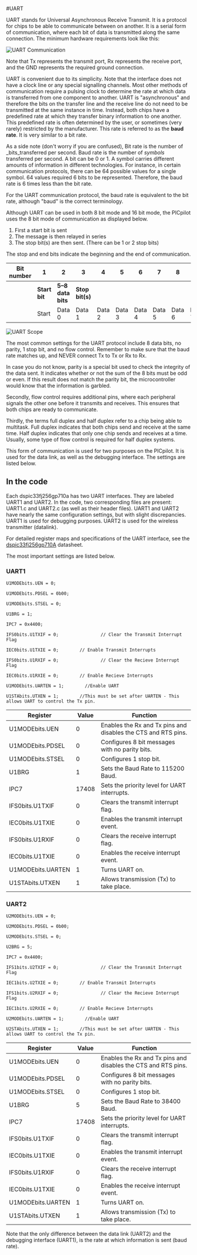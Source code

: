 #UART

UART stands for Universal Asynchronous Receive Transmit. It is a protocol for chips to be able to communicate between on another. It is a serial form of communication, where each bit of data is transmitted along the same connection. The minimum hardware requirements look like this:

![UART Communication](http://i.imgur.com/XtuUHVi.gif)

Note that Tx represents the transmit port, Rx represents the receive port, and the GND represents the required ground connection.

UART is convenient due to its simplicity. Note that the interface does not have a clock line or any special signalling channels. Most other methods of communication require a pulsing clock to determine the rate at which data is transferred from one component to another. UART is "asynchronous" and therefore the bits on the transfer line and the receive line do not need to be transmitted at the same instance in time. Instead, both chips have a predefined rate at which they transfer binary information to one another. This predefined rate is often determined by the user, or sometimes (very rarely) restricted by the manufacturer. This rate is referred to as the **baud rate**. It is very similar to a bit rate.

As a side note (don't worry if you are confused), Bit rate is the number of _bits_transferred per second. Baud rate is the number of _symbols_ transferred per second. A bit can be 0 or 1. A symbol carries different amounts of information in different technologies. For instance, in certain communication protocols, there can be 64 possible values for a single symbol. 64 values required 6 bits to be represented. Therefore, the baud rate is 6 times less than the bit rate.

For the UART communication protocol, the baud rate is equivalent to the bit rate, although "baud" is the correct terminology.

Although UART can be used in both 8 bit mode and 16 bit mode, the PICpilot uses the 8 bit mode of communication as displayed below.


1. First a start bit is sent
2. The message is then relayed in series
3. The stop bit(s) are then sent. (There can be 1 or 2 stop bits)

The stop and end bits indicate the beginning and the end of communication.

| **Bit number** | 1 | 2 | 3 | 4 | 5 | 6 | 7 | 8 | 9 | 10 | 11 |
| --- | --- | --- | --- | --- | --- | --- | --- | --- | --- | --- | --- |
|   | **Start bit** | **5–8 data bits** | **Stop bit(s)** |
|   | Start | Data 0 | Data 1 | Data 2 | Data 3 | Data 4 | Data 5 | Data 6 | Data 7 | Stop |

![UART Scope](http://i.imgur.com/Y6wtYli.jpg)

The most common settings for the UART protocol include 8 data bits, no parity, 1 stop bit, and no flow control. Remember to make sure that the baud rate matches up, and NEVER connect Tx to Tx or Rx to Rx.

In case you do not know, parity is a special bit used to check the integrity of the data sent. It indicates whether or not the sum of the 8 bits must be odd or even. If this result does not match the parity bit, the microcontroller would know that the information is garbled.

Secondly, flow control requires additional pins, where each peripheral signals the other one before it transmits and receives. This ensures that both chips are ready to communicate.

Thirdly, the terms full duplex and half duplex refer to a chip being able to multitask. Full duplex indicates that both chips send and receive at the same time. Half duplex indicates that only one chip sends and receives at a time. Usually, some type of flow control is required for half duplex systems.

This form of communication is used for two purposes on the PICpilot. It is used for the data link, as well as the debugging interface. The settings are listed below.

## In the code

Each dspic33fj256gp710a has two UART interfaces. They are labeled UART1 and UART2. In the code, two corresponding files are present: UART1.c and UART2.c (as well as their header files). UART1 and UART2 have nearly the same configuration settings, but with slight discrepancies. UART1 is used for debugging purposes. UART2 is used for the wireless transmitter (datalink).

For detailed register maps and specifications of the UART interface, see the [dspic33fj256gp710A](http://www.microchip.com/wwwproducts/Devices.aspx?product=dsPIC33FJ256GP710A) datasheet.

The most important settings are listed below.

### UART1

    U1MODEbits.UEN = 0;

    U1MODEbits.PDSEL = 0b00;

    U1MODEbits.STSEL = 0;

    U1BRG = 1;

    IPC7 = 0x4400;

    IFS0bits.U1TXIF = 0;                // Clear the Transmit Interrupt Flag

    IEC0bits.U1TXIE = 0;        // Enable Transmit Interrupts

    IFS0bits.U1RXIF = 0;                // Clear the Recieve Interrupt Flag

    IEC0bits.U1RXIE = 0;        // Enable Recieve Interrupts

    U1MODEbits.UARTEN = 1;        //Enable UART

    U1STAbits.UTXEN = 1;        //This must be set after UARTEN - This allows UART to control the Tx pin.

| Register | Value | Function |
| --- | --- | --- |
| U1MODEbits.UEN | 0 | Enables the Rx and Tx pins and disables the CTS and RTS pins. |
| U1MODEbits.PDSEL | 0 | Configures 8 bit messages with no parity bits. |
| U1MODEbits.STSEL | 0 | Configures 1 stop bit. |
| U1BRG | 1 | Sets the Baud Rate to 115200 Baud. |
| IPC7 | 17408 | Sets the priority level for UART interrupts. |
| IFS0bits.U1TXIF | 0 | Clears the transmit interrupt flag. |
| IEC0bits.U1TXIE | 0 | Enables the transmit interrupt event. |
| IFS0bits.U1RXIF | 0 | Clears the receive interrupt flag. |
| IEC0bits.U1TXIE | 0 | Enables the receive interrupt event. |
| U1MODEbits.UARTEN | 1 | Turns UART on. |
| U1STAbits.UTXEN | 1 | Allows transmission (Tx) to take place. |

### UART2

    U2MODEbits.UEN = 0;

    U2MODEbits.PDSEL = 0b00;

    U2MODEbits.STSEL = 0;

    U2BRG = 5;

    IPC7 = 0x4400;

    IFS1bits.U2TXIF = 0;                // Clear the Transmit Interrupt Flag

    IEC1bits.U2TXIE = 0;        // Enable Transmit Interrupts

    IFS1bits.U2RXIF = 0;                // Clear the Recieve Interrupt Flag

    IEC1bits.U2RXIE = 0;        // Enable Recieve Interrupts

    U2MODEbits.UARTEN = 1;        //Enable UART

    U2STAbits.UTXEN = 1;        //This must be set after UARTEN - This allows UART to control the Tx pin.

| Register | Value | Function |
| --- | --- | --- |
| U1MODEbits.UEN | 0 | Enables the Rx and Tx pins and disables the CTS and RTS pins. |
| U1MODEbits.PDSEL | 0 | Configures 8 bit messages with no parity bits. |
| U1MODEbits.STSEL | 0 | Configures 1 stop bit. |
| U1BRG | 5 | Sets the Baud Rate to 38400 Baud. |
| IPC7 | 17408 | Sets the priority level for UART interrupts. |
| IFS0bits.U1TXIF | 0 | Clears the transmit interrupt flag. |
| IEC0bits.U1TXIE | 0 | Enables the transmit interrupt event. |
| IFS0bits.U1RXIF | 0 | Clears the receive interrupt flag. |
| IEC0bits.U1TXIE | 0 | Enables the receive interrupt event. |
| U1MODEbits.UARTEN | 1 | Turns UART on. |
| U1STAbits.UTXEN | 1 | Allows transmission (Tx) to take place. |

Note that the only difference between the data link (UART2) and the debugging interface (UART1), is the rate at which information is sent (baud rate).